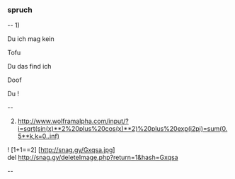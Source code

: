### spruch
--
1)

Du ich mag kein 

Tofu

Du das find ich

Doof

Du !

--

2) http://www.wolframalpha.com/input/?i=sqrt(sin(x)**2%20plus%20cos(x)**2)%20plus%20exp(i2pi)=sum(0.5**k,k=0..inf)

! [1+1==2] [http://snag.gy/Gxqsa.jpg]    
del http://snag.gy/deleteImage.php?return=1&hash=Gxqsa



--
